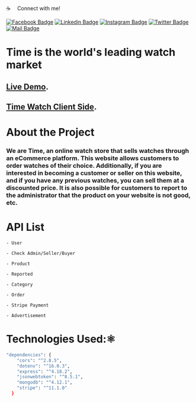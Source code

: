 :coffee: &emsp;Connect with me!

[![Facebook Badge](https://img.shields.io/badge/Facebook-1877F2?style=for-the-badge&logo=facebook&logoColor=white)](https://facebook.com/abnaeembsc) [![Linkedin Badge](https://img.shields.io/badge/LinkedIn-0077B5?style=for-the-badge&logo=linkedin&logoColor=white)](https://www.linkedin.com/in/developernaeem/) [![Instagram Badge](https://img.shields.io/badge/Instagram-E4405F?style=for-the-badge&logo=instagram&logoColor=white)](https://instagram.com/nwebpro) [![Twitter Badge](https://img.shields.io/badge/Twitter-1DA1F2?style=for-the-badge&logo=twitter&logoColor=white)](https://twitter.com/developernaeem) [![Mail Badge](https://img.shields.io/badge/Gmail-D14836?style=for-the-badge&logo=gmail&logoColor=white)](mailto:abnaeem.bsc@gmail.com)


# Time is the world's leading watch market

## [Live Demo](https://time-watch-nwebpro.vercel.app/api/v1/time-watch).

## [Time Watch Client Side](https://github.com/nwebpro/time-watch-client).


# About the Project
### We are Time, an online watch store that sells watches through an eCommerce platform. This website allows customers to order watches of their choice. Additionally, if you are interested in becoming a customer or seller on this website, and if you have any previous watches, you can sell them at a discounted price. It is also possible for customers to report to the administrator that the product on your website is not good, etc.

# API List
`- User`

`- Check Admin/Seller/Buyer`

`- Product`

`- Reported`

`- Category`

`- Order`

`- Stripe Payment`

`- Advertisement`


# Technologies Used:⚛️
```sh
"dependencies": {
    "cors": "^2.8.5",
    "dotenv": "^16.0.3",
    "express": "^4.18.2",
    "jsonwebtoken": "^8.5.1",
    "mongodb": "^4.12.1",
    "stripe": "^11.1.0"
  }
```

